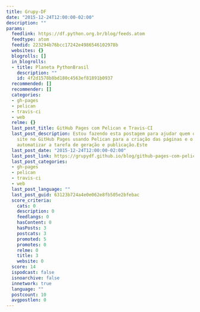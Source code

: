 ```yaml
---
title: Grupy-DF
date: "2015-12-24T12:00:00-02:00"
description: ""
params:
  feedlink: https://df.python.org.br/blog/feeds.atom
  feedtype: atom
  feedid: 223294b76bcc17242e4986546102978b
  websites: {}
  blogrolls: []
  in_blogrolls:
  - title: Planeta PythonBrasil
    description: ""
    id: 4f2d1578b8bd180c4563ef81891b0937
  recommended: []
  recommender: []
  categories:
  - gh-pages
  - pelican
  - travis-ci
  - web
  relme: {}
  last_post_title: GitHub Pages com Pelican e Travis-CI
  last_post_description: Estou fazendo esta postagem para ajudar quem quer criar seu
    site no GitHub Pages usando Pelican para a criação das páginas e o Travis-CI para
    automatizar a tarefa de geração e publicação.Este
  last_post_date: "2015-12-24T12:00:00-02:00"
  last_post_link: https://grupydf.github.io/blog/github-pages-com-pelican-e-travis-ci
  last_post_categories:
  - gh-pages
  - pelican
  - travis-ci
  - web
  last_post_language: ""
  last_post_guid: 63123b724a4e0e062e8fb505e2bfebac
  score_criteria:
    cats: 0
    description: 0
    feedlangs: 0
    hasContent: 0
    hasPosts: 3
    postcats: 3
    promoted: 5
    promotes: 0
    relme: 0
    title: 3
    website: 0
  score: 14
  ispodcast: false
  isnoarchive: false
  innetwork: true
  language: ""
  postcount: 10
  avgpostlen: 0
---
```

